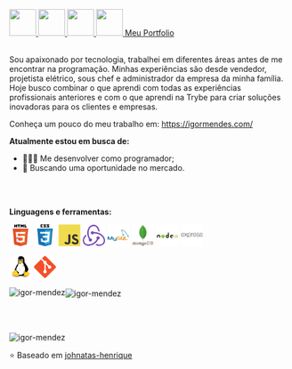 <a href="https://github.com/IgorMendez" target="_blank">
  <img src="https://cdn.iconscout.com/icon/free/png-256/github-108-438008.png" width="48px" height="48px">
</a> 
<a href="https://www.instagram.com/igor_m_m/" target="_blank">
  <img src="https://cdn.icon-icons.com/icons2/1211/PNG/512/1491579602-yumminkysocialmedia36_83067.png" width="48px" height="48px">
</a> 
<a href="https://www.facebook.com/igor.mendesdemattos/" target="_blank">
  <img src="https://i.ibb.co/zmYNW4p/facebook.png" width="48px" height="48px">
</a> 
<a href="https://www.linkedin.com/in/igormm/">
  <img src="https://i.ibb.co/Kx2GSrT/linkedin.png" width="48px" height="48px" target="_blank">
</a>

<a href="https://igormendes.com/" target="_blank" >
  Meu Portfolio
</a>


<br />
<br />

Sou apaixonado por tecnologia, trabalhei em diferentes áreas antes de me encontrar na programação. Minhas experiências são desde vendedor, projetista elétrico, sous chef e administrador da empresa da minha família. Hoje busco combinar o que aprendi com todas as experiências profissionais anteriores e com o que aprendi na Trybe para criar soluções inovadoras para os clientes e empresas.

Conheça um pouco do meu trabalho em: https://igormendes.com/

**Atualmente estou em busca de:**



- 👨🏽‍💻 Me desenvolver como programador;
- 💼 Buscando uma oportunidade no mercado.
<!-- - 📝  -->

<br />
<br />

**Linguagens e ferramentas:**  

<p align="left">
  <img src="https://raw.githubusercontent.com/devicons/devicon/master/icons/html5/html5-original-wordmark.svg" alt="html5" width="40" height="40"/> 
  <img src="https://raw.githubusercontent.com/devicons/devicon/master/icons/css3/css3-original-wordmark.svg" alt="css3" width="40" height="40"/> 
  <img src="https://raw.githubusercontent.com/devicons/devicon/master/icons/javascript/javascript-original.svg" alt="javascript" width="40" height="40"/> 
  <img src="https://raw.githubusercontent.com/devicons/devicon/master/icons/redux/redux-original.svg" alt="redux" width="40" height="40"/> 
  <img src="https://raw.githubusercontent.com/devicons/devicon/master/icons/mysql/mysql-original-wordmark.svg" alt="mysql" width="40" height="40"/> 
  <img src="https://raw.githubusercontent.com/devicons/devicon/master/icons/mongodb/mongodb-original-wordmark.svg" alt="mongodb" width="40" height="40"/> 
  <img src="https://raw.githubusercontent.com/devicons/devicon/master/icons/nodejs/nodejs-original-wordmark.svg" alt="nodejs" width="40" height="40"/> 
  <img src="https://raw.githubusercontent.com/devicons/devicon/master/icons/express/express-original-wordmark.svg" alt="express" width="40" height="40"/> 

<p>
  <img src="https://raw.githubusercontent.com/devicons/devicon/master/icons/linux/linux-original.svg" alt="linux" width="40" height="40" />
  <img src="https://raw.githubusercontent.com/devicons/devicon/master/icons/git/git-original.svg" alt="git" width="40" height="40"/> 
</p>


<p>
    <img align="left" src="https://github-readme-stats.vercel.app/api?username=IgorMendez&count_private=true&show_icons=true&theme=graywhite&icon_color=268bd2&title_color=268bd2" alt="igor-mendez" />
</p>
<p>
    <img align="center" src="https://github-readme-stats.vercel.app/api/top-langs/?username=IgorMendez&layout=compact&theme=graywhite&title_color=268bd2" alt="igor-mendez" />
</p>

<br />
<br />

<p align="left"> <img src="https://komarev.com/ghpvc/?username=IgorMendez" alt="igor-mendez" /> </p>

⭐️ Baseado em [johnatas-henrique](https://github.com/johnatas-henrique)
